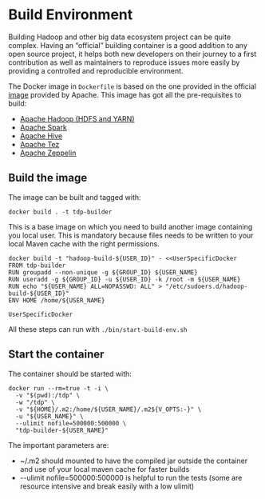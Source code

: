 # Build Environment

Building Hadoop and other big data ecosystem project can be quite complex. Having an “official” building container is a good addition to any open source project, it helps both new developers on their journey to a first contribution as well as maintainers to reproduce issues more easily by providing a controlled and reproducible environment.

The Docker image in `Dockerfile` is based on the one provided in the official [image](https://raw.githubusercontent.com/apache/hadoop/trunk/dev-support/docker/Dockerfile) provided by Apache. This image has got all the pre-requisites to build:

- [Apache Hadoop (HDFS and YARN)](https://hadoop.apache.org/)
- [Apache Spark](https://spark.apache.org/)
- [Apache Hive](https://hive.apache.org/)
- [Apache Tez](https://tez.apache.org/)
- [Apache Zeppelin](https://zeppelin.apache.org/)

## Build the image

The image can be built and tagged with:

```
docker build . -t tdp-builder
```

This is a base image on which you need to build another image containing you local user. This is mandatory because files needs to be written to your local Maven cache with the right permissions.

```
docker build -t "hadoop-build-${USER_ID}" - <<UserSpecificDocker
FROM tdp-builder
RUN groupadd --non-unique -g ${GROUP_ID} ${USER_NAME}
RUN useradd -g ${GROUP_ID} -u ${USER_ID} -k /root -m ${USER_NAME}
RUN echo "${USER_NAME} ALL=NOPASSWD: ALL" > "/etc/sudoers.d/hadoop-build-${USER_ID}"
ENV HOME /home/${USER_NAME}

UserSpecificDocker
```

All these steps can run with `./bin/start-build-env.sh`

## Start the container

The container should be started with:

```
docker run --rm=true -t -i \
  -v "$(pwd):/tdp" \
  -w "/tdp" \
  -v "${HOME}/.m2:/home/${USER_NAME}/.m2${V_OPTS:-}" \
  -u "${USER_NAME}" \
  --ulimit nofile=500000:500000 \
  "tdp-builder-${USER_NAME}"
```

The important parameters are:
- ~/.m2 should mounted to have the compiled jar outside the container and use of your local maven cache for faster builds
- --ulimit nofile=500000:500000 is helpful to run the tests (some are resource intensive and break easily with a low ulimit)

